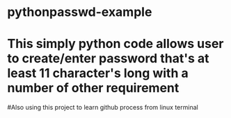 # pythonpasswd-example
# This simply python code allows user to create/enter password that's at least 11 character's long with a number of other requirement
#Also using this project to learn github process from linux terminal